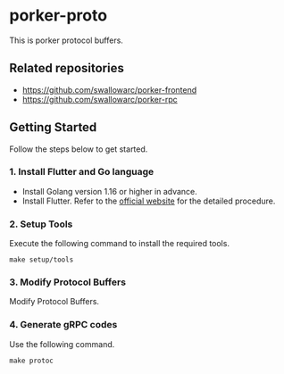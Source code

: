 # porker-proto

This is porker protocol buffers.

## Related repositories
- https://github.com/swallowarc/porker-frontend
- https://github.com/swallowarc/porker-rpc

## Getting Started
Follow the steps below to get started.

### 1. Install Flutter and Go language

- Install Golang version 1.16 or higher in advance.
- Install Flutter. Refer to the [official website](https://flutter.dev/docs/get-started/install) for the detailed procedure.

### 2. Setup Tools

Execute the following command to install the required tools.

```shell
make setup/tools
```

### 3. Modify Protocol Buffers

Modify Protocol Buffers.

### 4. Generate gRPC codes

Use the following command.

```shell
make protoc
```
